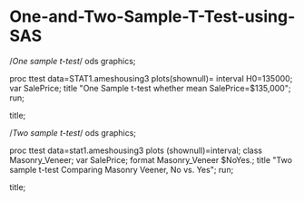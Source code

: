 # One-and-Two-Sample-T-Test-using-SAS
/*One sample t-test*/
ods graphics;

proc ttest data=STAT1.ameshousing3
	plots(shownull)= interval
	H0=135000;
	var SalePrice;
  title "One Sample t-test whether mean SalePrice=$135,000";
run;

title;

/*Two sample t-test*/
ods graphics;

proc ttest data=stat1.ameshousing3 plots (shownull)=interval;
	class Masonry_Veneer;
	var SalePrice;
	format Masonry_Veneer $NoYes.;
title "Two sample t-test Comparing Masonry Veener, No vs. Yes";
run;

title;
